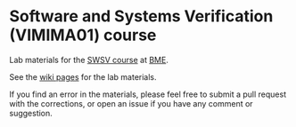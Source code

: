 # Software and Systems Verification (VIMIMA01) course

Lab materials for the [SWSV course](http://inf.mit.bme.hu/en/edu/courses/swsv) at [BME](http://www.bme.hu/?language=en).

See the [wiki pages](https://github.com/FTSRG/swsv-labs/wiki) for the lab materials.

If you find an error in the materials, please feel free to submit a pull request with the corrections, or open an issue if you have any comment or suggestion.
